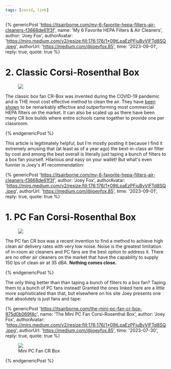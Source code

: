 ```yaml
---
tags: [covid, link]
---
```


{% genericPost 'https://itsairborne.com/my-6-favorite-hepa-filters-air-cleaners-f3668de61f3f',
    name: 'My 6 Favorite HEPA Filters & Air Cleaners',
    author: 'Joey Fox',
    authorAvatar: 'https://miro.medium.com/v2/resize:fill:176:176/1*09tLpaEzPFjuBvVlFTd8SQ.jpeg',
    authorUrl: 'https://medium.com/@joeyfox.85',
    time: '2023-09-01',
    reply: true,
    quote: true %}
  <h1>2. Classic Corsi-Rosenthal Box</h1>
  <figure><a href="https://miro.medium.com/v2/resize:fit:1374/format:webp/1*fmW4j0TlV87egXlCV2nBBg.jpeg"><img src="https://miro.medium.com/v2/resize:fit:1374/format:webp/1*fmW4j0TlV87egXlCV2nBBg.jpeg"></a></figure>
  <p>The classic box fan CR-Box was invented during the COVID-19 pandemic and is THE most cost effective method to clean the air. They have <a href="https://www.sciencedirect.com/science/article/pii/S0360132322011507">been shown</a> to be remarkably effective and outperforming most commercial HEPA filters on the market. It can also be scaled up as there have been many CR box builds where entire schools came together to provide one per classroom.</p>
{% endgenericPost %}

This article is legitimately helpful, but I'm mostly posting it because I find
it extremely amusing that (at least as of a year ago) the best-in-class air
filter by cost and among the best overall is literally just taping a bunch of
filters to a box fan yourself. Hilarious _and_ easy on your wallet! But what's
even funnier is Joey's #1 recommendation:

{% genericPost 'https://itsairborne.com/my-6-favorite-hepa-filters-air-cleaners-f3668de61f3f',
    author: 'Joey Fox',
    authorAvatar: 'https://miro.medium.com/v2/resize:fill:176:176/1*09tLpaEzPFjuBvVlFTd8SQ.jpeg',
    authorUrl: 'https://medium.com/@joeyfox.85',
    time: '2023-09-01',
    reply: true,
    quote: true %}
  <h1>1. PC Fan Corsi-Rosenthal Box</h1>
  <figure><a href="https://miro.medium.com/v2/resize:fit:1400/format:webp/1*UIhvV5T5Ie7uuVcaZ-ZzNg.jpeg"><img src="https://miro.medium.com/v2/resize:fit:720/format:webp/1*UIhvV5T5Ie7uuVcaZ-ZzNg.jpeg"></a></figure>
  <p>The PC fan CR box was a recent invention to find a method to achieve high clean air delivery rates with very low noise. Noise is the greatest limitation of in-room air cleaners and PC fans are the best option to address it. There are no other air cleaners on the market that have the capability to supply 150 lps of clean air at 35 dBA. <strong>Nothing comes close.</strong></p>
{% endgenericPost %}

The only thing better than than taping a bunch of filters to a box fan? Taping
them to a bunch of PC fans instead! Granted the ones linked here are a _little_
more sophisticated than that, but elsewhere on his site Joey presents one that
absolutely is just fans and tape:

{% genericPost 'https://itsairborne.com/the-mini-pc-fan-cr-box-975d0b069f4c',
    name: 'The Mini PC Fan Corsi-Rosenthal Box',
    author: 'Joey Fox',
    authorAvatar: 'https://miro.medium.com/v2/resize:fill:176:176/1*09tLpaEzPFjuBvVlFTd8SQ.jpeg',
    authorUrl: 'https://medium.com/@joeyfox.85',
    time: '2023-07-30',
    reply: true,
    quote: true %}
  <figure>
    <a href="https://miro.medium.com/v2/resize:fit:1374/format:webp/1*ria9egpdH731c8_kCEZd0Q.jpeg"><img src="https://miro.medium.com/v2/resize:fit:720/format:webp/1*ria9egpdH731c8_kCEZd0Q.jpeg"></a>
    <figcaption>Mini PC Fan CR Box</figcaption>
  </figure>
{% endgenericPost %}
